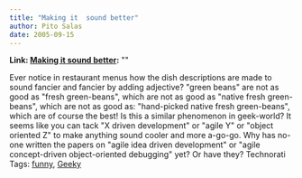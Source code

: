 ```yaml
---
title: "Making it  sound better"
author: Pito Salas
date: 2005-09-15
---
```


**Link: [Making it  sound better](None):** ""

Ever notice in restaurant menus how the dish descriptions are made to sound
fancier and fancier by adding adjective? "green beans" are not as good as
"fresh green-beans", which are not as good as "native fresh green-beans",
which are not as good as: "hand-picked native fresh green-beans", which are of
course the best! Is this a similar phenomenon in geek-world? It seems like you
can tack "X driven development" or "agile Y" or "object oriented Z" to make
anything sound cooler and more a-go-go. Why has no-one written the papers on
"agile idea driven development" or "agile concept-driven object-oriented
debugging" yet? Or have they? Technorati Tags:
[funny](<http://www.technorati.com/tag/funny>),
[Geeky](<http://www.technorati.com/tag/Geeky>)


